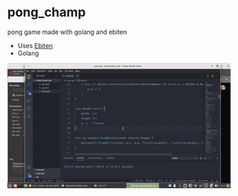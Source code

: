 # pong_champ
pong game made with golang and ebiten

* Uses [Ebiten](https://ebiten.org/)
* Golang

<img src="https://github.com/pepega90/pong_champ/blob/main/preview.gif" />
